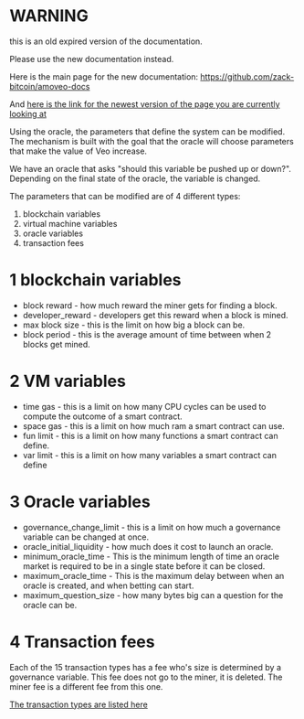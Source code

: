 WARNING
========

this is an old expired version of the documentation.

Please use the new documentation instead. 

Here is the main page for the new documentation: https://github.com/zack-bitcoin/amoveo-docs 

And [here is the link for the newest version of the page you are currently looking at](https://github.com/zack-bitcoin/amoveo-docs/blob/master//design/governance.md)

Using the oracle, the parameters that define the system can be modified. The mechanism is built with the goal that the oracle will choose parameters that make the value of Veo increase.

We have an oracle that asks "should this variable be pushed up or down?". Depending on the final state of the oracle, the variable is changed.


The parameters that can be modified are of 4 different types:
1) blockchain variables
2) virtual machine variables
3) oracle variables
4) transaction fees


1 blockchain variables
======

* block reward - how much reward the miner gets for finding a block.
* developer_reward - developers get this reward when a block is mined.
* max block size - this is the limit on how big a block can be.
* block period - this is the average amount of time between when 2 blocks get mined.

2 VM variables
======

* time gas - this is a limit on how many CPU cycles can be used to compute the outcome of a smart contract.
* space gas - this is a limit on how much ram a smart contract can use.
* fun limit - this is a limit on how many functions a smart contract can define.
* var limit - this is a limit on how many variables a smart contract can define

3 Oracle variables
======

* governance_change_limit - this is a limit on how much a governance variable can be changed at once.
* oracle_initial_liquidity - how much does it cost to launch an oracle.
* minimum_oracle_time - This is the minimum length of time an oracle market is required to be in a single state before it can be closed.
* maximum_oracle_time - This is the maximum delay between when an oracle is created, and when betting can start.
* maximum_question_size - how many bytes big can a question for the oracle can be.

4 Transaction fees
======

Each of the 15 transaction types has a fee who's size is determined by a governance variable.
This fee does not go to the miner, it is deleted.
The miner fee is a different fee from this one.

[The transaction types are listed here](transaction_types.md)